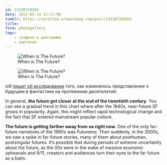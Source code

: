 ```yaml
---
id: 23338729204
date: 2012-05-19 11:17:00
tumblr: https://untitled.urbansheep.com/post/23338729204/
title:
form: photogallery
tags:
    - графики и диаграммы
    - картинки
---
```


<div class="gallery">
<figure>
<img src="../media/23338729204_1.jpg" alt="When is The Future?" loading="lazy" />
<figcaption>When is The Future?</figcaption>
</figure>
<figure>
<img src="../media/23338729204_2.jpg" alt="When is The Future?" loading="lazy" />
<figcaption>When is The Future?</figcaption>
</figure>
</div>

<p>io9 <a href="http://io9.com/5911520/a-chart-that-reveals-how-science-fiction-futures-changed-over-timew">пишет об исследовании</a> того, как изменялось представление о будущем в фантастике на протяжении десятилетий:</p>

<p>In general, <strong>the future got closer at the end of the twentieth century</strong>. You can see a gradual trend in this chart where after the 1940s, near-future SF grows in popularity. Again, this might reflect rapid technological change and the fact that SF entered mainstream popular culture.</p>

<p><strong>The future is getting farther away from us right now.</strong> One of the only far-future narratives of the 1990s was <em>Futurama</em>. Then suddenly, in the 2000s, we saw a spike in far-future stories, many of them about posthuman, postsingular futures. It&rsquo;s possible that during periods of extreme uncertainty about the future, as the 00s were in the wake of massive economic upheavals and 9/11, creators and audiences turn their eyes to the far future as a balm.</p>
